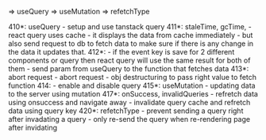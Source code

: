 => useQuery
=> useMutation
=> refetchType

410*: useQuery
    - setup and use tanstack query
411*: staleTime, gcTime,
    - react query uses cache
    - it displays the data from cache immediately
    - but also send request to db to fetch data to make sure 
      if there is any change in the data it updates that.
412*:
    - if the event key is save for 2 different components or query then react query will
      use the same result for both of them
    - send param from useQuery to the function that fetches data
413*: abort request
    - abort request 
    - obj destructuring to pass right value to fetch function
414:
    - enable and disable query
415*: useMutation
    - updating data to the server using mutation
417*: onSuccess, invalidQueries
    - refretch data using onsuccess and navigate away
    - invalidate query cache and refretch data using query key
420*: refetchType
    - prevent sending a query right after invadating a query
    - only re-send the query when re-rendering page after invidating